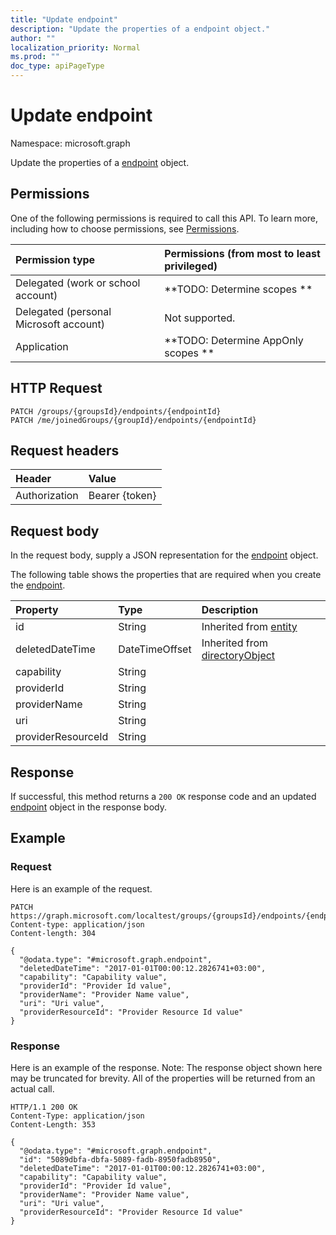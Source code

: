 ```yaml
---
title: "Update endpoint"
description: "Update the properties of a endpoint object."
author: ""
localization_priority: Normal
ms.prod: ""
doc_type: apiPageType
---
```


# Update endpoint

Namespace: microsoft.graph

Update the properties of a [endpoint](../resources/endpoint.md) object.

## Permissions
One of the following permissions is required to call this API. To learn more, including how to choose permissions, see [Permissions](/concepts/permissions-reference.md).

|Permission type|Permissions (from most to least privileged)|
|:---|:---|
|Delegated (work or school account)|**TODO: Determine scopes **|
|Delegated (personal Microsoft account)|Not supported.|
|Application|**TODO: Determine AppOnly scopes **|

## HTTP Request
<!-- {
  "blockType": "ignored"
}
-->
``` http
PATCH /groups/{groupsId}/endpoints/{endpointId}
PATCH /me/joinedGroups/{groupId}/endpoints/{endpointId}
```

## Request headers
|Header|Value|
|:---|:---|
|Authorization|Bearer {token}|

## Request body
In the request body, supply a JSON representation for the [endpoint](../resources/endpoint.md) object.

The following table shows the properties that are required when you create the [endpoint](../resources/endpoint.md).

|Property|Type|Description|
|:---|:---|:---|
|id|String| Inherited from [entity](../resources/entity.md)|
|deletedDateTime|DateTimeOffset| Inherited from [directoryObject](../resources/directoryobject.md)|
|capability|String||
|providerId|String||
|providerName|String||
|uri|String||
|providerResourceId|String||



## Response
If successful, this method returns a `200 OK` response code and an updated [endpoint](../resources/endpoint.md) object in the response body.

## Example

### Request
Here is an example of the request.
<!-- {
  "blockType": "request",
  "name": "update_endpoint"
}
-->
``` http
PATCH https://graph.microsoft.com/localtest/groups/{groupsId}/endpoints/{endpointId}
Content-type: application/json
Content-length: 304

{
  "@odata.type": "#microsoft.graph.endpoint",
  "deletedDateTime": "2017-01-01T00:00:12.2826741+03:00",
  "capability": "Capability value",
  "providerId": "Provider Id value",
  "providerName": "Provider Name value",
  "uri": "Uri value",
  "providerResourceId": "Provider Resource Id value"
}
```

### Response
Here is an example of the response. Note: The response object shown here may be truncated for brevity. All of the properties will be returned from an actual call.
<!-- {
  "blockType": "response",
  "truncated": true
}
-->
``` http
HTTP/1.1 200 OK
Content-Type: application/json
Content-Length: 353

{
  "@odata.type": "#microsoft.graph.endpoint",
  "id": "5089dbfa-dbfa-5089-fadb-8950fadb8950",
  "deletedDateTime": "2017-01-01T00:00:12.2826741+03:00",
  "capability": "Capability value",
  "providerId": "Provider Id value",
  "providerName": "Provider Name value",
  "uri": "Uri value",
  "providerResourceId": "Provider Resource Id value"
}
```

